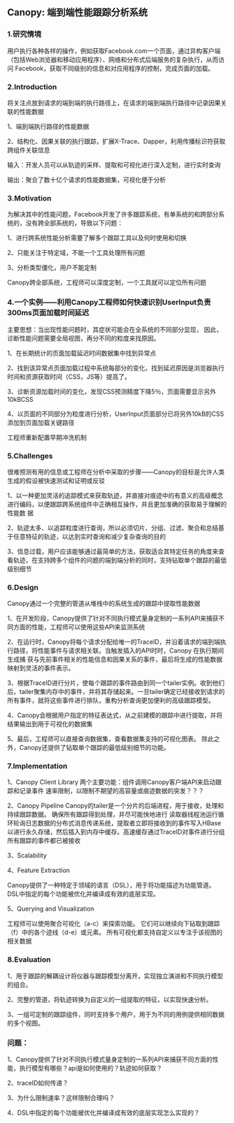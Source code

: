 ## Canopy: 端到端性能跟踪分析系统

### 1.研究情境

用户执行各种各样的操作，例如获取Facebook.com一个页面，通过异构客户端（包括Web浏览器和移动应用程序）、网络和分布式后端服务的复杂执行，从而访问
Facebook，获取不同级别的信息和对应用程序的控制，完成页面的加载。

### 2.Introduction

将关注点放到请求的端到端的执行路径上，在请求的端到端执行路径中记录因果关联的性能数据

1、端到端执行路径的性能数据

2、结构化、因果关联的执行跟踪，扩展X-Trace、Dapper，利用传播标识符获取跨组件关联信息

输入：开发人员可以从轨迹的采样、提取和可视化进行深入定制，进行实时查询

输出：聚合了数十亿个请求的性能数据集，可视化便于分析

### 3.Motivation

为解决其中的性能问题，Facebook开发了许多跟踪系统，有单系统的和跨部分系统的，没有跨全部系统的，导致以下问题：

1、进行跨系统性能分析需要了解多个跟踪工具以及何时使用和切换

2、只能关注于特定域，不能一个工具处理所有问题

3、分析类型僵化，用户不能定制

Canopy跨全部系统，工程师可以深度定制，一个工具就可以定位所有问题

### 4.一个实例——利用Canopy工程师如何快速识别UserInput负责300ms页面加载时间延迟

主要思想：当出现性能问题时，其症状可能会在全系统的不同部分显现， 因此，诊断性能问题需要全局视图，再分不同的粒度来找原因。

1、在长期统计的页面加载延迟时间数据集中找到异常点

2、找到该异常点页面加载过程中系统每部分的变化，找到延迟原因是浏览器执行时间和资源获取时间（CSS，JS等）提高了。 

3、诊断资源加载时间的变化，发现CSS预测精度下降5％，页面需要显示另外10kBCSS

4、以页面的不同部分为粒度进行分析，UserInput页面部分已将另外10kB的CSS添加到页面加载关键路径

工程师重新配置早期冲洗机制

### 5.Challenges

很难预测有用的信息或工程师在分析中采取的步骤——Canopy的目标是允许人类生成的假设被快速测试和证明或反驳

1、以一种更加灵活的追踪模式来获取轨迹，并直接对痕迹中的有意义的高级概念进行编码，以便跟踪跨系统组件中正确相互操作，并且更加准确的获取易于理解的性能数
据

2、轨迹太多、以追踪粒度进行查询，所以必须切片、分组、过滤、聚合和总结基于任意特征的轨迹，以达到实时查询和减少复杂查询的目的

3、信息过载，用户应该能够通过最简单的方法，获取适合其特定任务的角度来查看轨迹，在支持跨多个组件的问题的端到端分析的同时，支持钻取单个跟踪的最低级别细节

### 6.Design
Canopy通过一个完整的管道从堆栈中的系统生成的跟踪中提取性能数据

1、在开发阶段，Canopy提供了针对不同执行模式量身定制的一系列API来捕获不同方面的性能，工程师可以使用这些API来监测系统 

2、在运行时，Canopy将每个请求分配给唯一的TraceID，并沿着请求的端到端执行路径，将性能事件与请求相关联。当触发插入的API时时，Canopy 在执行期间生成捕
获与先前事件相关的性能信息和因果关系的事件，最后将生成的性能数据映射到灵活的事件表示。 

3、根据TraceID进行分片，使每个跟踪的事件路由到同一个tailer实例。收到他们后，tailer聚集内存中的事件，并将其存储起来。一旦tailer确定已经接收到请求的所有事件，就将这些事件进行排队，重构分析查询更加便利的高级跟踪模型。

4、Canopy会根据用户指定的特征表达式，从之前建模的跟踪中进行提取，并将结果输出到用于可视化的数据集

5、最后，工程师可以直接查询数据集，查看数据集支持的可视化图表。 除此之外，Canopy还提供了钻取单个跟踪的最低级别细节的功能。


### 7.Implementation
1、Canopy Client Library
两个主要功能：组件调用Canopy客户端API来启动跟踪和记录事件
速率限制，以限制不期望的高容量或痕迹数据的突发？？？

2、Canopy Pipeline
Canopy的tailer是一个分片的后端进程，用于接收，处理和持续跟踪数据。
确保所有跟踪得到处理，并尽可能快地进行
读取器线程池运行循环轮询日志数据的分布式消息传递系统，提取者立即将接收到的事件写入HBase以进行永久存储，然后插入到内存中缓存。高速缓存通过TraceID对事件进行分组
所有跟踪的事件都已被接收

3、Scalability

4、Feature Extraction

Canopy提供了一种特定于领域的语言（DSL），用于将功能描述为功能管道。 DSL中指定的每个功能被优化并编译成有效的底层实现。

5、Querying and Visualization

工程师可以使用聚合可视化（a-c）来探索功能。 它们可以继续向下钻取到跟踪（f）中的各个迹线（d-e）或元素。 所有可视化都支持自定义以专注于该视图的相关数据

### 8.Evaluation

1、用于跟踪的解耦设计将仪器与跟踪模型分离开，实现独立演进和不同执行模型的组合。

2、完整的管道，将轨迹转换为自定义的一组提取的特征，以实现快速分析。

3、一组可定制的跟踪组件，同时支持多个用户，用于为不同的用例提供相同数据的多个视图。



### 问题：

1、Canopy提供了针对不同执行模式量身定制的一系列API来捕获不同方面的性能，执行模型有哪些？api是如何使用的？轨迹如何获取？

2、traceID如何传递？

3、为什么限制速率？这样限制合理吗？

4、DSL中指定的每个功能被优化并编译成有效的底层实现怎么实现的？
